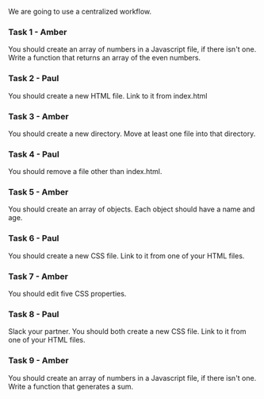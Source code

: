 We are going to use a centralized workflow.

### Task 1 - Amber
You should create an array of numbers in a Javascript file, if there isn't one. Write a function that returns an array of the even numbers.

### Task 2 - Paul
You should create a new HTML file. Link to it from index.html

### Task 3 - Amber
You should create a new directory. Move at least one file into that directory.

### Task 4 - Paul
You should remove a file other than index.html.

### Task 5 - Amber
You should create an array of objects. Each object should have a name and age.

### Task 6 - Paul
You should create a new CSS file. Link to it from one of your HTML files.

### Task 7 - Amber
You should edit five CSS properties.

### Task 8 - Paul
Slack your partner. You should both create a new CSS file. Link to it from one of your HTML files.

### Task 9 - Amber
You should create an array of numbers in a Javascript file, if there isn't one. Write a function that generates a sum.
